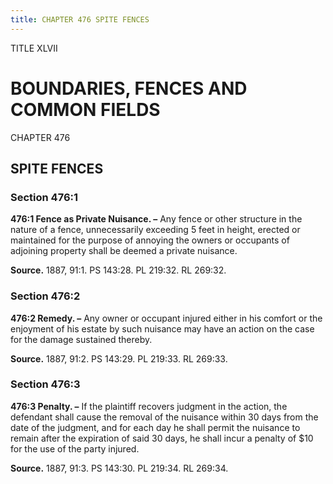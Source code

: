 ```yaml
---
title: CHAPTER 476 SPITE FENCES
---
```


TITLE XLVII
                                             
BOUNDARIES, FENCES AND COMMON FIELDS
====================================

CHAPTER 476
                                             
SPITE FENCES
------------

### Section 476:1

 **476:1 Fence as Private Nuisance. –** Any fence or other structure
in the nature of a fence, unnecessarily exceeding 5 feet in height,
erected or maintained for the purpose of annoying the owners or
occupants of adjoining property shall be deemed a private nuisance.

**Source.** 1887, 91:1. PS 143:28. PL 219:32. RL 269:32.

### Section 476:2

 **476:2 Remedy. –** Any owner or occupant injured either in his
comfort or the enjoyment of his estate by such nuisance may have an
action on the case for the damage sustained thereby.

**Source.** 1887, 91:2. PS 143:29. PL 219:33. RL 269:33.

### Section 476:3

 **476:3 Penalty. –** If the plaintiff recovers judgment in the
action, the defendant shall cause the removal of the nuisance within 30
days from the date of the judgment, and for each day he shall permit the
nuisance to remain after the expiration of said 30 days, he shall incur
a penalty of 
                                             $10 for the use of the party injured.

**Source.** 1887, 91:3. PS 143:30. PL 219:34. RL 269:34.
